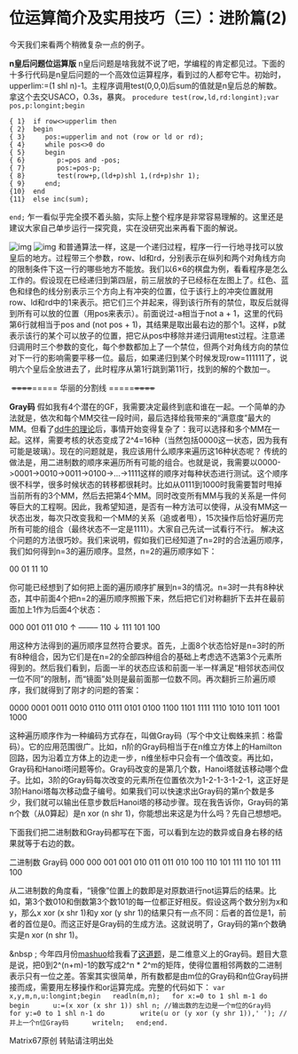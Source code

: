 # 位运算简介及实用技巧（三）：进阶篇(2)

今天我们来看两个稍微复杂一点的例子。

**n皇后问题位运算版**
    n皇后问题是啥我就不说了吧，学编程的肯定都见过。下面的十多行代码是n皇后问题的一个高效位运算程序，看到过的人都夸它牛。初始时，upperlim:=(1 shl n)-1。主程序调用test(0,0,0)后sum的值就是n皇后总的解数。拿这个去交USACO，0.3s，暴爽。
`procedure test(row,ld,rd:longint);var      pos,p:longint;begin`

```
{ 1}  if row<>upperlim then
{ 2}  begin
{ 3}     pos:=upperlim and not (row or ld or rd);
{ 4}     while pos<>0 do
{ 5}     begin
{ 6}        p:=pos and -pos;
{ 7}        pos:=pos-p;
{ 8}        test(row+p,(ld+p)shl 1,(rd+p)shr 1);
{ 9}     end;
{10}  end
{11}  else inc(sum);
```

`end;`
    乍一看似乎完全摸不着头脑，实际上整个程序是非常容易理解的。这里还是建议大家自己单步运行一探究竟，实在没研究出来再看下面的解说。

![img](http://www.matrix67.com/blogimage/200707261.gif)  ![img](http://www.matrix67.com/blogimage/200707262.gif)
    和普通算法一样，这是一个递归过程，程序一行一行地寻找可以放皇后的地方。过程带三个参数，row、ld和rd，分别表示在纵列和两个对角线方向的限制条件下这一行的哪些地方不能放。我们以6×6的棋盘为例，看看程序是怎么工作的。假设现在已经递归到第四层，前三层放的子已经标在左图上了。红色、蓝色和绿色的线分别表示三个方向上有冲突的位置，位于该行上的冲突位置就用row、ld和rd中的1来表示。把它们三个并起来，得到该行所有的禁位，取反后就得到所有可以放的位置（用pos来表示）。前面说过-a相当于not a + 1，这里的代码第6行就相当于pos and (not pos + 1)，其结果是取出最右边的那个1。这样，p就表示该行的某个可以放子的位置，把它从pos中移除并递归调用test过程。注意递归调用时三个参数的变化，每个参数都加上了一个禁位，但两个对角线方向的禁位对下一行的影响需要平移一位。最后，如果递归到某个时候发现row=111111了，说明六个皇后全放进去了，此时程序从第1行跳到第11行，找到的解的个数加一。

​    ~~~~====~~~~=====   华丽的分割线   =====~~~~====~~~~

**Gray码**
    假如我有4个潜在的GF，我需要决定最终到底和谁在一起。一个简单的办法就是，依次和每个MM交往一段时间，最后选择给我带来的“满意度”最大的MM。但看了[dd牛的理论](http://tianyi.yo2.cn/go/89403.html)后，事情开始变得复杂了：我可以选择和多个MM在一起。这样，需要考核的状态变成了2^4=16种（当然包括0000这一状态，因为我有可能是玻璃）。现在的问题就是，我应该用什么顺序来遍历这16种状态呢？
    传统的做法是，用二进制数的顺序来遍历所有可能的组合。也就是说，我需要以0000->0001->0010->0011->0100->…->1111这样的顺序对每种状态进行测试。这个顺序很不科学，很多时候状态的转移都很耗时。比如从0111到1000时我需要暂时甩掉当前所有的3个MM，然后去把第4个MM。同时改变所有MM与我的关系是一件何等巨大的工程啊。因此，我希望知道，是否有一种方法可以使得，从没有MM这一状态出发，每次只改变我和一个MM的关系（追或者甩），15次操作后恰好遍历完所有可能的组合（最终状态不一定是1111）。大家自己先试一试看行不行。
    解决这个问题的方法很巧妙。我们来说明，假如我们已经知道了n=2时的合法遍历顺序，我们如何得到n=3的遍历顺序。显然，n=2的遍历顺序如下：

00
01
11
10

​    你可能已经想到了如何把上面的遍历顺序扩展到n=3的情况。n=3时一共有8种状态，其中前面4个把n=2的遍历顺序照搬下来，然后把它们对称翻折下去并在最前面加上1作为后面4个状态：

000
001
011
010  ↑
——–
110  ↓
111
101
100

​    用这种方法得到的遍历顺序显然符合要求。首先，上面8个状态恰好是n=3时的所有8种组合，因为它们是在n=2的全部四种组合的基础上考虑选不选第3个元素所得到的。然后我们看到，后面一半的状态应该和前面一半一样满足“相邻状态间仅一位不同”的限制，而“镜面”处则是最前面那一位数不同。再次翻折三阶遍历顺序，我们就得到了刚才的问题的答案：

0000
0001
0011
0010
0110
0111
0101
0100
1100
1101
1111
1110
1010
1011
1001
1000

​    这种遍历顺序作为一种编码方式存在，叫做Gray码（写个中文让蜘蛛来抓：格雷码）。它的应用范围很广。比如，n阶的Gray码相当于在n维立方体上的Hamilton回路，因为沿着立方体上的边走一步，n维坐标中只会有一个值改变。再比如，Gray码和Hanoi塔问题等价。Gray码改变的是第几个数，Hanoi塔就该移动哪个盘子。比如，3阶的Gray码每次改变的元素所在位置依次为1-2-1-3-1-2-1，这正好是3阶Hanoi塔每次移动盘子编号。如果我们可以快速求出Gray码的第n个数是多少，我们就可以输出任意步数后Hanoi塔的移动步骤。现在我告诉你，Gray码的第n个数（从0算起）是n xor (n shr 1)，你能想出来这是为什么吗？先自己想想吧。

​    下面我们把二进制数和Gray码都写在下面，可以看到左边的数异或自身右移的结果就等于右边的数。

二进制数   Gray码
   000       000
   001       001
   010       011
   011       010
   100       110
   101       111
   110       101
   111       100

​    从二进制数的角度看，“镜像”位置上的数即是对原数进行not运算后的结果。比如，第3个数010和倒数第3个数101的每一位都正好相反。假设这两个数分别为x和y，那么x xor (x shr 1)和y xor (y shr 1)的结果只有一点不同：后者的首位是1，前者的首位是0。而这正好是Gray码的生成方法。这就说明了，Gray码的第n个数确实是n xor (n shr 1)。

&nbsp
;   今年四月份[mashuo](http://failedshuo.spaces.live.com/)给我看了[这道题](http://acm.sgu.ru/problem.php?contest=0&problem=249)，是二维意义上的Gray码。题目大意是说，把0到2^(n+m)-1的数写成2^n * 2^m的矩阵，使得位置相邻两数的二进制表示只有一位之差。答案其实很简单，所有数都是由m位的Gray码和n位Gray码拼接而成，需要用左移操作和or运算完成。完整的代码如下：
`var   x,y,m,n,u:longint;begin   readln(m,n);   for x:=0 to 1 shl m-1 do begin      u:=(x xor (x shr 1)) shl n; //输出数的左边是一个m位的Gray码      for y:=0 to 1 shl n-1 do         write(u or (y xor (y shr 1)),' '); //并上一个n位Gray码      writeln;   end;end.`

Matrix67原创
转贴请注明出处